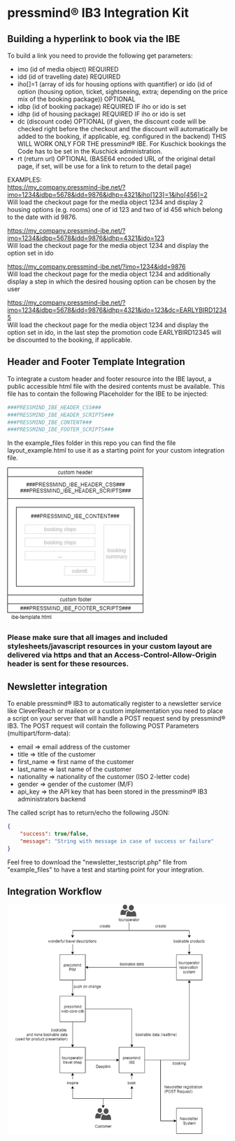 # pressmind® IB3 Integration Kit
## Building a hyperlink to book via the IBE

To build a link you need to provide the following get parameters:

* imo (id of media object) REQUIRED
* idd (id of travelling date) REQUIRED
* iho[]=1 (array of ids for housing options with quantifier) or ido (id of option (housing option, ticket, sightseeing, extra; depending on the price mix of the booking package)) OPTIONAL
* idbp (id of booking package) REQUIRED IF iho or ido is set
* idhp (id of housing package) REQUIRED IF iho or ido is set
* dc (discount code) OPTIONAL (if given, the discount code will be checked right before the checkout and the discount will automatically be added to the booking, if applicable, eg. configured in the backend) THIS WILL WORK ONLY FOR THE pressmind® IBE. For Kuschick bookings the Code has to be set in the Kuschick administration.
* rt (return url) OPTIONAL (BASE64 encoded URL of the original detail page, if set, will be use for a link to return to the detail page)

EXAMPLES:  
https://my_company.pressmind-ibe.net/?imo=1234&idbp=5678&idd=9876&idhp=4321&iho[123]=1&iho[456]=2  
Will load the checkout page for the media object 1234 and display 2 housing options (e.g. rooms) one of id 123 and two of id 456 which belong to the date with id 9876.

https://my_company.pressmind-ibe.net/?imo=1234&idbp=5678&idd=9876&idhp=4321&ido=123  
Will load the checkout page for the media object 1234 and display the option set in ido

https://my_company.pressmind-ibe.net/?imo=1234&idd=9876  
Will load the checkout page for the media object 1234 and additionally display a step in which the desired housing option can be chosen by the user  

https://my_company.pressmind-ibe.net/?imo=1234&idbp=5678&idd=9876&idhp=4321&ido=123&dc=EARLYBIRD12345  
Will load the checkout page for the media object 1234 and display the option set in ido, in the last step the promotion code EARLYBIRD12345 will be discounted to the booking, if applicable. 

## Header and Footer Template Integration
To integrate a custom header and footer resource into the IBE layout, a public accessible html file with the desired contents must be available. 
This file has to contain the following Placeholder for the IBE to be injected:

```php
###PRESSMIND_IBE_HEADER_CSS###
###PRESSMIND_IBE_HEADER_SCRIPTS###
###PRESSMIND_IBE_CONTENT###
###PRESSMIND_IBE_FOOTER_SCRIPTS###
```

In the example_files folder in this repo you can find the file layout_example.html to use it as a starting point for your custom integration file. 

![pressmind® IB3 template structure](assets/ibe-template.png)

### Please make sure that all images and included stylesheets/javascript resources in your custom layout are delivered via https and that an Access-Control-Allow-Origin header is sent for these resources.

## Newsletter integration
To enable pressmind® IB3 to automatically register to a newsletter service like CleverReach or maileon or a custom implementation you need to place a script on your server that will handle a POST request send by pressmind® IB3.
The POST request will contain the following POST Parameters (multipart/form-data): 

* email => email address of the customer
* title => title of the customer
* first_name => first name of the customer
* last_name => last name of the customer
* nationality => nationality of the customer (ISO 2-letter code)
* gender => gender of the customer (M/F)
* api_key => the API key that has been stored in the pressmind® IB3 administrators backend

The called script has to return/echo the following JSON:
```json
{
    "success": true/false,
    "message": "String with message in case of success or failure"
}
```

Feel free to download the "newsletter_testscript.php" file from "example_files" to have a test and starting point for your integration.

## Integration Workflow
![pressmind® IB3 integration workflow](assets/pressmind_ib3_integration.png)

